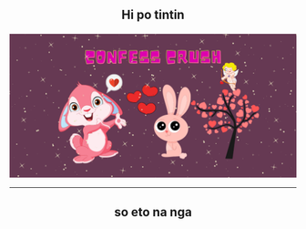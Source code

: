 ## <p align="center"> Hi po tintin </p>
<p align="center"> <img src="/imagesGithub/github.png" alt="bg" /> </p>

<hr>

## <p align="center"> so eto na nga </p>

